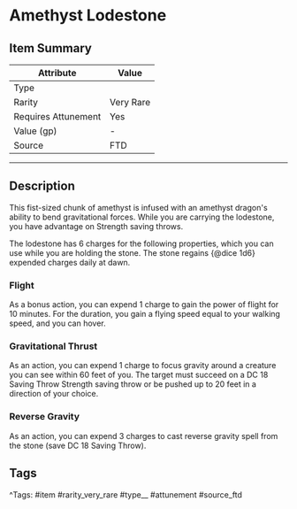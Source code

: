 # Amethyst Lodestone

## Item Summary

| Attribute            | Value                        |
|----------------------|------------------------------|
| Type                 |   |
| Rarity               | Very Rare             |
| Requires Attunement  | Yes                |
| Value (gp)           | -    |
| Source               | FTD |

---

## Description

This fist-sized chunk of amethyst is infused with an amethyst dragon's ability to bend gravitational forces. While you are carrying the lodestone, you have advantage on Strength saving throws.

The lodestone has 6 charges for the following properties, which you can use while you are holding the stone. The stone regains {@dice 1d6} expended charges daily at dawn.

### Flight

As a bonus action, you can expend 1 charge to gain the power of flight for 10 minutes. For the duration, you gain a flying speed equal to your walking speed, and you can hover.

### Gravitational Thrust

As an action, you can expend 1 charge to focus gravity around a creature you can see within 60 feet of you. The target must succeed on a DC 18 Saving Throw Strength saving throw or be pushed up to 20 feet in a direction of your choice.

### Reverse Gravity

As an action, you can expend 3 charges to cast reverse gravity spell from the stone (save DC 18 Saving Throw).

## Tags

^Tags: #item #rarity_very_rare #type__ #attunement #source_ftd